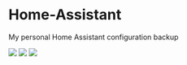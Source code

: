 # Home-Assistant
My personal Home Assistant configuration backup

![](https://github.com/addrum/Home-Assistant/blob/master/home.png)
![](https://github.com/addrum/Home-Assistant/blob/master/living_room.png)
![](https://github.com/addrum/Home-Assistant/blob/master/office.png)
